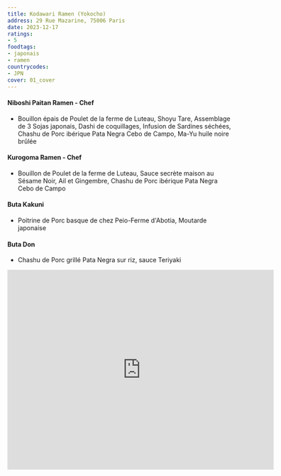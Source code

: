 ```yaml
---
title: Kodawari Ramen (Yokocho)
address: 29 Rue Mazarine, 75006 Paris
date: 2023-12-17
ratings:
- 5
foodtags:
- japonais
- ramen
countrycodes:
- JPN
cover: 01_cover
---
```


#### Niboshi Paitan Ramen - Chef
- Bouillon épais de Poulet de la ferme de Luteau, Shoyu Tare, Assemblage de 3 Sojas japonais, Dashi de coquillages, Infusion de Sardines séchées, Chashu de Porc ibérique Pata Negra Cebo de Campo, Ma-Yu huile noire brûlée

#### Kurogoma Ramen - Chef
- Bouillon de Poulet de la ferme de Luteau, Sauce secrète maison au Sésame Noir, Ail et Gingembre, Chashu de Porc ibérique Pata Negra Cebo de Campo

#### Buta Kakuni
- Poitrine de Porc basque de chez Peio-Ferme d'Abotia, Moutarde japonaise

#### Buta Don
- Chashu de Porc grillé Pata Negra sur riz, sauce Teriyaki 

<div align="center">
    <div class="map-responsive">
        <iframe src="https://www.google.com/maps/embed?pb=!1m18!1m12!1m3!1d2625.187367238675!2d2.3355286774794783!3d48.854637400969224!2m3!1f0!2f0!3f0!3m2!1i1024!2i768!4f13.1!3m3!1m2!1s0x47e671d8cee50be3%3A0xe73cffb0381b3105!2sKodawari%20Ramen%20(Yokoch%C5%8D)!5e0!3m2!1sfr!2sfr!4v1702845117318!5m2!1sfr!2sfr" width="600" height="450" style="border:0;" allowfullscreen="" loading="lazy" referrerpolicy="no-referrer-when-downgrade"></iframe>
    </div>
</div>

